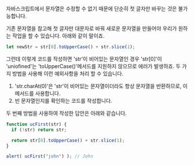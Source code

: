 자바스크립트에서 문자열은 수정할 수 없기 때문에 단순히 첫 글자만 바꾸는 것은 불가능합니다.

기존 문자열을 참고해 첫 글자만 대문자로 바꿔 새로운 문자열을 만들어야 우리가 원하는 작업을 할 수 있습니다. 아래와 같이 말이죠.

```js
let newStr = str[0].toUpperCase() + str.slice(1);
```

그런데 이렇게 코드를 작성하면 'str'이 비어있는 문자열인 경우 'str[0]'이 'uniofined'는 'toUpperCase()'메서드를 지원하지 않으므로 에러가 발생하죠.
두 가지 방법을 사용해 이런 예외사항을 처리 할 수 있습니다.

1. 'str.charAt(0)'은 'str'이 비어있는 문자열이더라도 항상 문자열을 반환하므로, 이 메서드를 사용합니다.
2. 빈 문자열인지를 확인하는 코드를 작성합니다.

두 번째 방법을 사용하여 작성한 답안은 아래와 같습니다.

```js run demo
function ucFirst(str) {
  if (!str) return str;

  return str[0].toUpperCase() + str.slice(1);
}

alert( ucFirst("john") ); // John
```


